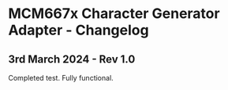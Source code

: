 # MCM667x Character Generator Adapter - Changelog

## 3rd March 2024 - Rev 1.0

Completed test. Fully functional.
